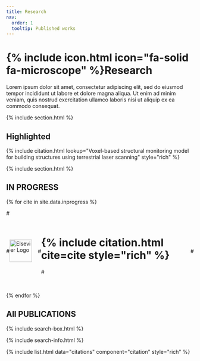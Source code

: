 ```yaml
---
title: Research
nav:
  order: 1
  tooltip: Published works
---
```


# {% include icon.html icon="fa-solid fa-microscope" %}Research

Lorem ipsum dolor sit amet, consectetur adipiscing elit, sed do eiusmod tempor incididunt ut labore et dolore magna aliqua.
Ut enim ad minim veniam, quis nostrud exercitation ullamco laboris nisi ut aliquip ex ea commodo consequat.

{% include section.html %}

## Highlighted

{% include citation.html lookup="Voxel-based structural monitoring model for building structures using terrestrial laser scanning" style="rich" %}

{% include section.html %}

## IN PROGRESS
{% for cite in site.data.inprogress %}

#<div style="display: flex; align-items: center; margin-bottom: 2rem;">
  #<img src="{{ '/images/Elsevier.png' | relative_url }}" alt="Elsevier Logo" style="width: 60px; margin-right: 1rem;" />
  #<div style="flex: 1;">
  #  {% include citation.html cite=cite style="rich" %}
  #</div>
#</div>

{% endfor %}

## All PUBLICATIONS

{% include search-box.html %}

{% include search-info.html %}

{% include list.html data="citations" component="citation" style="rich" %}
